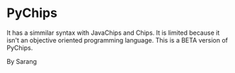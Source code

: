 # PyChips
It has a simmilar syntax with JavaChips and Chips.
It is limited because it isn't an objective oriented programming language.
This is a BETA version of PyChips.

By Sarang

